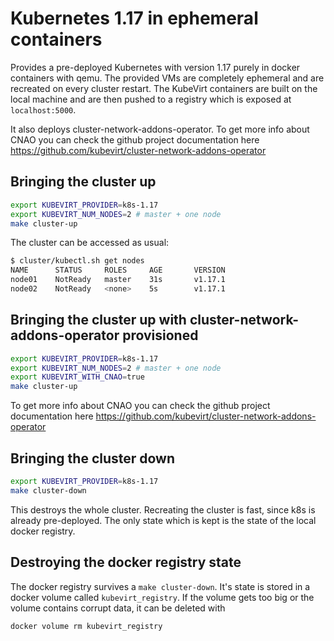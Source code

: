 # Kubernetes 1.17 in ephemeral containers

Provides a pre-deployed Kubernetes with version 1.17 purely in docker
containers with qemu. The provided VMs are completely ephemeral and are
recreated on every cluster restart. The KubeVirt containers are built on the
local machine and are then pushed to a registry which is exposed at
`localhost:5000`.

It also deploys cluster-network-addons-operator.
To get more info about CNAO you can check the github project documentation
here https://github.com/kubevirt/cluster-network-addons-operator

## Bringing the cluster up

```bash
export KUBEVIRT_PROVIDER=k8s-1.17
export KUBEVIRT_NUM_NODES=2 # master + one node
make cluster-up
```

The cluster can be accessed as usual:

```bash
$ cluster/kubectl.sh get nodes
NAME      STATUS     ROLES     AGE       VERSION
node01    NotReady   master    31s       v1.17.1
node02    NotReady   <none>    5s        v1.17.1
```

## Bringing the cluster up with cluster-network-addons-operator provisioned

```bash
export KUBEVIRT_PROVIDER=k8s-1.17
export KUBEVIRT_NUM_NODES=2 # master + one node
export KUBEVIRT_WITH_CNAO=true
make cluster-up
```

To get more info about CNAO you can check the github project documentation
here https://github.com/kubevirt/cluster-network-addons-operator

## Bringing the cluster down

```bash
export KUBEVIRT_PROVIDER=k8s-1.17
make cluster-down
```

This destroys the whole cluster. Recreating the cluster is fast, since k8s is
already pre-deployed. The only state which is kept is the state of the local
docker registry.

## Destroying the docker registry state

The docker registry survives a `make cluster-down`. It's state is stored in a
docker volume called `kubevirt_registry`. If the volume gets too big or the
volume contains corrupt data, it can be deleted with

```bash
docker volume rm kubevirt_registry
```
